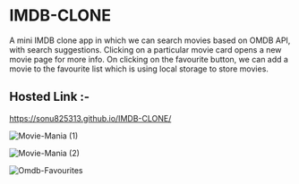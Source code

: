 # IMDB-CLONE
A mini IMDB clone app in which we can search movies based on OMDB API, with search suggestions. Clicking on a particular movie card opens a new movie page for more info. On clicking on the favourite button, we can add a movie to the favourite list which is using local storage to store movies.

## Hosted Link :- 
https://sonu825313.github.io/IMDB-CLONE/

![Movie-Mania (1)](https://user-images.githubusercontent.com/106314383/203757445-50b127a5-e905-41e3-b924-c7e1861e3b79.png)

![Movie-Mania (2)](https://user-images.githubusercontent.com/106314383/203757662-ca0884e6-8567-491f-b6ec-90af43bf6beb.png)

![Omdb-Favourites](https://user-images.githubusercontent.com/106314383/203757795-b71956fb-0965-4679-b2ce-07b03b73876b.png)

